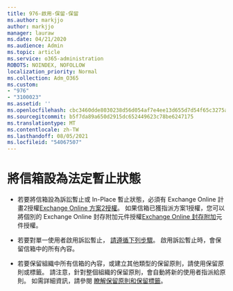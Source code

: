 ```yaml
---
title: 976-啟用-保留-保留
ms.author: markjjo
author: markjjo
manager: lauraw
ms.date: 04/21/2020
ms.audience: Admin
ms.topic: article
ms.service: o365-administration
ROBOTS: NOINDEX, NOFOLLOW
localization_priority: Normal
ms.collection: Adm_O365
ms.custom:
- "976"
- "3100023"
ms.assetid: ''
ms.openlocfilehash: cbc3460dde8030238d56d054af7e4ee13d655d7d54f65c3275a73e899dd6f813
ms.sourcegitcommit: b5f7da89a650d2915dc652449623c78be6247175
ms.translationtype: MT
ms.contentlocale: zh-TW
ms.lasthandoff: 08/05/2021
ms.locfileid: "54067507"
---
```

# <a name="place-a-mailbox-on-legal-hold"></a>將信箱設為法定暫止狀態

- 若要將信箱設為訴訟暫止或 In-Place 暫止狀態，必須有 Exchange Online 計畫2授權[Exchange Online 方案2授權](https://docs.microsoft.com/office365/servicedescriptions/office-365-platform-service-description/office-365-plan-options)。 如果信箱已獲指派方案1授權，您可以將個別的 Exchange Online 封存附加元件授權[Exchange Online 封存附加](https://docs.microsoft.com/office365/servicedescriptions/exchange-online-archiving-service-description)元件授權。

- 若要對單一使用者啟用訴訟暫止， [請遵循下列步驟](https://docs.microsoft.com/microsoft-365/compliance/create-a-litigation-hold)。 啟用訴訟暫止時，會保留信箱中的所有內容。

- 若要保留組織中所有信箱的內容，或建立其他類型的保留原則，請使用保留原則或標籤。 請注意，針對整個組織的保留原則，會自動將新的使用者指派給原則。 如需詳細資訊，請參閱 [瞭解保留原則和保留標籤](https://docs.microsoft.com/microsoft-365/compliance/retention-policies#applying-a-retention-policy-to-an-entire-organization-or-specific-locations)。 
